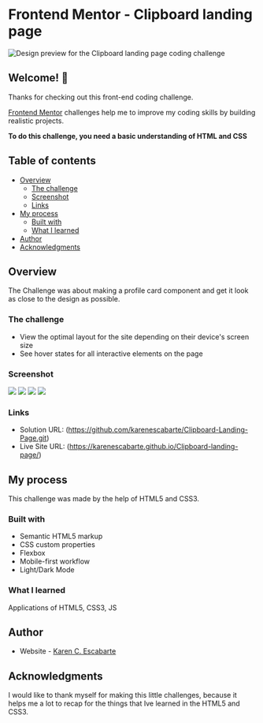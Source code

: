 # Frontend Mentor - Clipboard landing page

![Design preview for the Clipboard landing page coding challenge](./design/desktop-preview.jpg)

## Welcome! 👋

Thanks for checking out this front-end coding challenge.

[Frontend Mentor](https://www.frontendmentor.io) challenges help me to improve my coding skills by building realistic projects.

**To do this challenge, you need a basic understanding of HTML and CSS**


## Table of contents

- [Overview](#overview)
  - [The challenge](#the-challenge)
  - [Screenshot](#screenshot)
  - [Links](#links)
- [My process](#my-process)
  - [Built with](#built-with)
  - [What I learned](#what-i-learned)
- [Author](#author)
- [Acknowledgments](#acknowledgments)

## Overview

The Challenge was about making a profile card component and get it look as close to the design as possible.

### The challenge

- View the optimal layout for the site depending on their device's screen size
- See hover states for all interactive elements on the page

### Screenshot

![](desktop-light.png)
![](desktop-dark.png)
![](mobile-light.jpg)
![](mobile-dark.jpg)


### Links

- Solution URL: (https://github.com/karenescabarte/Clipboard-Landing-Page.git)
- Live Site URL: (https://karenescabarte.github.io/Clipboard-landing-page/)

## My process
This challenge was made by the help of HTML5 and CSS3. 

### Built with

- Semantic HTML5 markup
- CSS custom properties
- Flexbox
- Mobile-first workflow
- Light/Dark Mode

### What I learned
Applications of HTML5, CSS3, JS

## Author

- Website - [Karen C. Escabarte](https://github.com/karenescabarte)

## Acknowledgments

I would like to thank myself for making this little challenges, because it helps me a lot to recap for the things that Ive learned in the HTML5 and CSS3.



